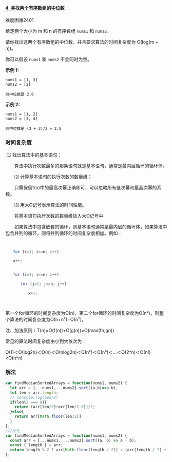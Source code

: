 #### [4. 寻找两个有序数组的中位数](https://leetcode-cn.com/problems/median-of-two-sorted-arrays/)

难度困难2401

给定两个大小为 m 和 n 的有序数组 `nums1` 和 `nums2`。

请你找出这两个有序数组的中位数，并且要求算法的时间复杂度为 O(log(m + n))。

你可以假设 `nums1` 和 `nums2` 不会同时为空。

**示例 1:**

```
nums1 = [1, 3]
nums2 = [2]

则中位数是 2.0
```

**示例 2:**

```
nums1 = [1, 2]
nums2 = [3, 4]

则中位数是 (2 + 3)/2 = 2.5
```

### 时间复杂度

​       ⑴ 找出算法中的基本语句；

　　算法中执行次数最多的那条语句就是基本语句，通常是最内层循环的循环体。

　　⑵ 计算基本语句的执行次数的数量级；

　　只需保留f(n)中的最高次幂正确即可，可以忽略所有低次幂和最高次幂的系数。

　　⑶ 用大Ο记号表示算法的时间性能。

　　将基本语句执行次数的数量级放入大Ο记号中

　　如果算法中包含嵌套的循环，则基本语句通常是最内层的循环体，如果算法中包含并列的循环，则将并列循环的时间复杂度相加。例如：

```js


　　for (i=1; i<=n; i++)

　　x++;


　　for (i=1; i<=n; i++)

　　　　for (j=1; j<=n; j++)

　　　　　　x++;

 
```

  第一个for循环的时间复杂度为Ο(n)，第二个for循环的时间复杂度为Ο(n²)，则整个算法的时间复杂度为Ο(n+n²)=Ο(n²)。

注、加法原则：T(n)=O(f(n))+O(g(n))=O(max(fn,gn))

常见的算法时间复杂度由小到大依次为：

Ο(1)＜Ο(log2n)＜Ο(n)＜Ο(nlog2n)＜Ο(n²)＜Ο(n³)＜…＜Ο(2^n)＜Ο(n!)<O(n^n)

### 解法

```js
var findMedianSortedArrays = function(nums1, nums2) {
  let arr = [...nums1,...nums2].sort((a,b)=>a-b);
  let len = arr.length;
  // console.log(len/2)
  if(len%2 === 0){
    return (arr[len/2]+arr[len/2-1])/2;
  }else{
    return arr[Math.floor(len/2)]
  }
};
///优化
var findMedianSortedArrays = function(nums1, nums2) {
  const arr = [...nums1, ...nums2].sort((a, b) => a - b);
  const { length } = arr;
  return length % 2 ? arr[Math.floor(length / 2)] : (arr[length / 2] + arr[length / 2 - 1]) / 2;
};
```

